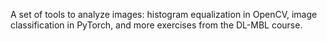 A set of tools to analyze images: histogram equalization in OpenCV, image classification in PyTorch, and more exercises from the DL-MBL course.
